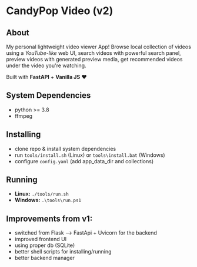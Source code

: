 # CandyPop Video (v2)

## About

My personal lightweight video viewer App! Browse local collection of videos using a *YouTube-like* web UI, search videos with powerful search panel, preview videos with generated preview media, get recommended videos under the video you're watching. 

Built with **FastAPI** + **Vanilla JS** ❤️


## System Dependencies

- python >= 3.8
- ffmpeg


## Installing

- clone repo & install system dependencies
- run `tools/install.sh` (Linux) or `tools\install.bat` (Windows)
- configure `config.yaml` (add app_data_dir and collections)


## Running

- **Linux:**   `./tools/run.sh`
- **Windows:** `.\tools\run.ps1`


## Improvements from v1:
- switched from Flask --> FastApi + Uvicorn for the backend
- improved frontend UI
- using proper db (SQLite)
- better shell scripts for installing/running
- better backend manager

